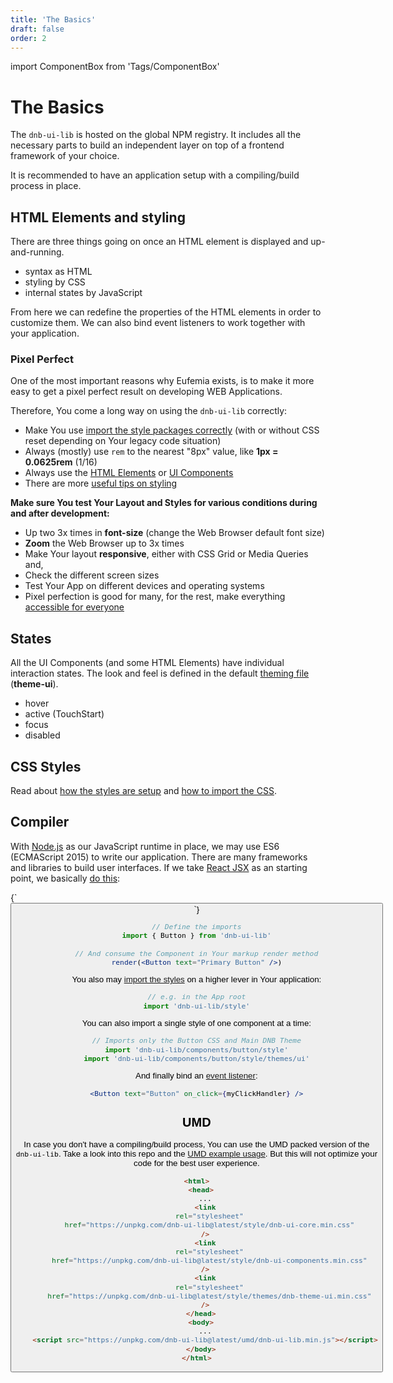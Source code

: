 ```yaml
---
title: 'The Basics'
draft: false
order: 2
---
```


import ComponentBox from 'Tags/ComponentBox'

<!-- They don't rely on any global style-sheets such as **normalize.css** beside the main DNB Stylesheet. -->

# The Basics

The `dnb-ui-lib` is hosted on the global NPM registry. It includes all the necessary parts to build an independent layer on top of a frontend framework of your choice.

It is recommended to have an application setup with a compiling/build process in place.

## HTML Elements and styling

There are three things going on once an HTML element is displayed and up-and-running.

- syntax as HTML
- styling by CSS
- internal states by JavaScript

From here we can redefine the properties of the HTML elements in order to customize them.
We can also bind event listeners to work together with your application.

### Pixel Perfect

One of the most important reasons why Eufemia exists, is to make it more easy to get a pixel perfect result on developing WEB Applications.

Therefore, You come a long way on using the `dnb-ui-lib` correctly:

- Make You use [import the style packages correctly](/uilib/usage/customisation/styling) (with or without CSS reset depending on Your legacy code situation)
- Always (mostly) use `rem` to the nearest "8px" value, like **1px = 0.0625rem** (1/16)
- Always use the [HTML Elements](/uilib/elements) or [UI Components](/uilib/components)
- There are more [useful tips on styling](/uilib/usage/best-practices/for-styling)

**Make sure You test Your Layout and Styles for various conditions during and after development:**

- Up two 3x times in **font-size** (change the Web Browser default font size)
- **Zoom** the Web Browser up to 3x times
- Make Your layout **responsive**, either with CSS Grid or Media Queries and,
- Check the different screen sizes
- Test Your App on different devices and operating systems
- Pixel perfection is good for many, for the rest, make everything [accessible for everyone](/uilib/usage/accessibility)

## States

All the UI Components (and some HTML Elements) have individual interaction states. The look and feel is defined in the default [theming file](/uilib/usage/customisation/theming) (**theme-ui**).

- hover
- active (TouchStart)
- focus
- disabled

## CSS Styles

Read about [how the styles are setup](/uilib/usage/customisation/styling) and [how to import the CSS](/uilib/usage/customisation/styling/consume-styles).

## Compiler

With [Node.js](https://nodejs.org/) as our JavaScript runtime in place, we may use ES6 (ECMAScript 2015) to write our application. There are many frameworks and libraries to build user interfaces. If we take [React JSX](https://reactjs.org/docs/add-react-to-a-website.html#optional-try-react-with-jsx) as an starting point, we basically [do this](/uilib/usage/first-steps/react):

<ComponentBox hideCode hideToolbar>
{`
<Button text="Primary Button" />
`}
</ComponentBox>

```jsx
// Define the imports
import { Button } from 'dnb-ui-lib'

// And consume the Component in Your markup render method
render(<Button text="Primary Button" />)
```

You also may [import the styles](/uilib/usage/customisation/styling/consume-styles) on a higher lever in Your application:

```js
// e.g. in the App root
import 'dnb-ui-lib/style'
```

You can also import a single style of one component at a time:

```js
// Imports only the Button CSS and Main DNB Theme
import 'dnb-ui-lib/components/button/style'
import 'dnb-ui-lib/components/button/style/themes/ui'
```

And finally bind an [event listener](/uilib/usage/customisation/event-handling):

```jsx
<Button text="Button" on_click={myClickHandler} />
```

## UMD

In case you don't have a compiling/build process, You can use the UMD packed version of the `dnb-ui-lib`. Take a look into this repo and the [UMD example usage](https://github.com/dnbexperience/eufemia-examples/tree/master/packages/example-html/static). But this will not optimize your code for the best user experience.

```html
<html>
  <head>
    ...
    <link
      rel="stylesheet"
      href="https://unpkg.com/dnb-ui-lib@latest/style/dnb-ui-core.min.css"
    />
    <link
      rel="stylesheet"
      href="https://unpkg.com/dnb-ui-lib@latest/style/dnb-ui-components.min.css"
    />
    <link
      rel="stylesheet"
      href="https://unpkg.com/dnb-ui-lib@latest/style/themes/dnb-theme-ui.min.css"
    />
  </head>
  <body>
    ...
    <script src="https://unpkg.com/dnb-ui-lib@latest/umd/dnb-ui-lib.min.js"></script>
  </body>
</html>
```
